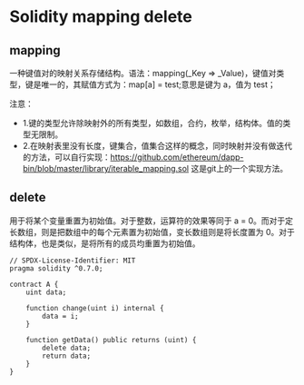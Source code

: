 # Solidity mapping delete 

## mapping 

一种键值对的映射关系存储结构。语法：mapping(_Key => _Value)，键值对类型，键是唯一的，其赋值方式为：map[a] = test;意思是键为 a，值为 test；

注意：

- 1.键的类型允许除映射外的所有类型，如数组，合约，枚举，结构体。值的类型无限制。
- 2.在映射表里没有长度，键集合，值集合这样的概念，同时映射并没有做迭代的方法，可以自行实现：https://github.com/ethereum/dapp-bin/blob/master/library/iterable_mapping.sol 这是git上的一个实现方法。

## delete

用于将某个变量重置为初始值。对于整数，运算符的效果等同于 a = 0。而对于定长数组，则是把数组中的每个元素置为初始值，变长数组则是将长度置为 0。对于结构体，也是类似，是将所有的成员均重置为初始值。

```solidity
// SPDX-License-Identifier: MIT
pragma solidity ^0.7.0;

contract A {
    uint data;

    function change(uint i) internal {
        data = i;
    }

    function getData() public returns (uint) {
        delete data;
        return data;
    }
}
```
